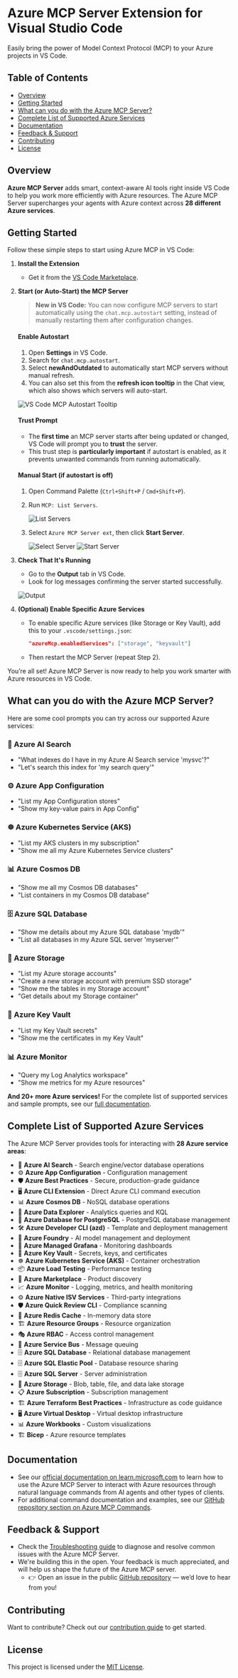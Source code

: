 # Azure MCP Server Extension for Visual Studio Code

Easily bring the power of Model Context Protocol (MCP) to your Azure projects in VS Code.

## Table of Contents
- [Overview](#overview)
- [Getting Started](#getting-started)
- [What can you do with the Azure MCP Server?](#what-can-you-do-with-the-azure-mcp-server)
- [Complete List of Supported Azure Services](#complete-list-of-supported-azure-services)
- [Documentation](#documentation)
- [Feedback & Support](#feedback--support)
- [Contributing](#contributing)
- [License](#license)

## Overview

**Azure MCP Server** adds smart, context-aware AI tools right inside VS Code to help you work more efficiently with Azure resources. The Azure MCP Server supercharges your agents with Azure context across **28 different Azure services**.

## Getting Started

Follow these simple steps to start using Azure MCP in VS Code:

1. **Install the Extension**
   - Get it from the [VS Code Marketplace](https://marketplace.visualstudio.com/items?itemName=ms-azuretools.vscode-azure-mcp-server).

2. **Start (or Auto-Start) the MCP Server**

   > **New in VS Code:** You can now configure MCP servers to start automatically using the `chat.mcp.autostart` setting, instead of manually restarting them after configuration changes.

   #### **Enable Autostart**
   1. Open **Settings** in VS Code.
   2. Search for `chat.mcp.autostart`.
   3. Select **newAndOutdated** to automatically start MCP servers without manual refresh.
   4. You can also set this from the **refresh icon tooltip** in the Chat view, which also shows which servers will auto-start.

   ![VS Code MCP Autostart Tooltip](https://raw.githubusercontent.com/Azure/azure-mcp/main/eng/vscode/resources/Walkthrough/Tooltip.png)

   #### **Trust Prompt**
   - The **first time** an MCP server starts after being updated or changed, VS Code will prompt you to **trust** the server.
   - This trust step is **particularly important** if autostart is enabled, as it prevents unwanted commands from running automatically.

   #### **Manual Start (if autostart is off)**
   1. Open Command Palette (`Ctrl+Shift+P` / `Cmd+Shift+P`).
   2. Run `MCP: List Servers`.

      ![List Servers](https://raw.githubusercontent.com/Azure/azure-mcp/main/eng/vscode/resources/Walkthrough/ListServers.png)

   3. Select `Azure MCP Server ext`, then click **Start Server**.

      ![Select Server](https://raw.githubusercontent.com/Azure/azure-mcp/main/eng/vscode/resources/Walkthrough/SelectServer.png)
      ![Start Server](https://raw.githubusercontent.com/Azure/azure-mcp/main/eng/vscode/resources/Walkthrough/StartServer.png)


3. **Check That It's Running**
   - Go to the **Output** tab in VS Code.
   - Look for log messages confirming the server started successfully.

   ![Output](https://raw.githubusercontent.com/Azure/azure-mcp/main/eng/vscode/resources/Walkthrough/Output.png)

4. **(Optional) Enable Specific Azure Services**
   - To enable specific Azure services (like Storage or Key Vault), add this to your `.vscode/settings.json`:

     ```json
     "azureMcp.enabledServices": ["storage", "keyvault"]
     ```

   - Then restart the MCP Server (repeat Step 2).

You’re all set! Azure MCP Server is now ready to help you work smarter with Azure resources in VS Code.

## What can you do with the Azure MCP Server?

Here are some cool prompts you can try across our supported Azure services:

### 🔎 Azure AI Search
* "What indexes do I have in my Azure AI Search service 'mysvc'?"
* "Let's search this index for 'my search query'"

### ⚙️ Azure App Configuration
* "List my App Configuration stores"
* "Show my key-value pairs in App Config"

### ☸️ Azure Kubernetes Service (AKS)
* "List my AKS clusters in my subscription"
* "Show me all my Azure Kubernetes Service clusters"

### 📊 Azure Cosmos DB
* "Show me all my Cosmos DB databases"
* "List containers in my Cosmos DB database"

### 🗄️ Azure SQL Database
* "Show me details about my Azure SQL database 'mydb'"
* "List all databases in my Azure SQL server 'myserver'"

### 💾 Azure Storage
* "List my Azure storage accounts"
* "Create a new storage account with premium SSD storage"
* "Show me the tables in my Storage account"
* "Get details about my Storage container"

### 🔑 Azure Key Vault
* "List my Key Vault secrets"
* "Show me the certificates in my Key Vault"

### 📊 Azure Monitor
* "Query my Log Analytics workspace"
* "Show me metrics for my Azure resources"

**And 20+ more Azure services!** For the complete list of supported services and sample prompts, see our [full documentation](https://github.com/Azure/azure-mcp/blob/main/README.md#-what-can-you-do-with-the-azure-mcp-server).

## Complete List of Supported Azure Services

The Azure MCP Server provides tools for interacting with **28 Azure service areas**:

- 🔎 **Azure AI Search** - Search engine/vector database operations
- ⚙️ **Azure App Configuration** - Configuration management
- 🛡️ **Azure Best Practices** - Secure, production-grade guidance
- 🖥️ **Azure CLI Extension** - Direct Azure CLI command execution
- 📊 **Azure Cosmos DB** - NoSQL database operations
- 🧮 **Azure Data Explorer** - Analytics queries and KQL
- 🐘 **Azure Database for PostgreSQL** - PostgreSQL database management
- 🛠️ **Azure Developer CLI (azd)** - Template and deployment management
- 🧮 **Azure Foundry** - AI model management and deployment
- 🚀 **Azure Managed Grafana** - Monitoring dashboards
- 🔑 **Azure Key Vault** - Secrets, keys, and certificates
- ☸️ **Azure Kubernetes Service (AKS)** - Container orchestration
- 📦 **Azure Load Testing** - Performance testing
- 🏪 **Azure Marketplace** - Product discovery
- 📈 **Azure Monitor** - Logging, metrics, and health monitoring
- ⚙️ **Azure Native ISV Services** - Third-party integrations
- 🛡️ **Azure Quick Review CLI** - Compliance scanning
- 🔴 **Azure Redis Cache** - In-memory data store
- 🏗️ **Azure Resource Groups** - Resource organization
- 🎭 **Azure RBAC** - Access control management
- 🚌 **Azure Service Bus** - Message queuing
- 🗄️ **Azure SQL Database** - Relational database management
- 🗄️ **Azure SQL Elastic Pool** - Database resource sharing
- 🗄️ **Azure SQL Server** - Server administration
- 💾 **Azure Storage** - Blob, table, file, and data lake storage
- 📋 **Azure Subscription** - Subscription management
- 🏗️ **Azure Terraform Best Practices** - Infrastructure as code guidance
- 🖥️ **Azure Virtual Desktop** - Virtual desktop infrastructure
- 📊 **Azure Workbooks** - Custom visualizations
- 🏗️ **Bicep** - Azure resource templates

## Documentation

- See our [official documentation on learn.microsoft.com](https://learn.microsoft.com/azure/developer/azure-mcp-server/) to learn how to use the Azure MCP Server to interact with Azure resources through natural language commands from AI agents and other types of clients.
- For additional command documentation and examples, see our [GitHub repository section on Azure MCP Commands](https://github.com/Azure/azure-mcp/blob/main/docs/azmcp-commands.md).


## Feedback & Support

- Check the [Troubleshooting guide](https://github.com/Azure/azure-mcp/blob/main/TROUBLESHOOTING.md) to diagnose and resolve common issues with the Azure MCP Server.
- We're building this in the open. Your feedback is much appreciated, and will help us shape the future of the Azure MCP server.
    - 👉 Open an issue in the public [GitHub repository](https://github.com/Azure/azure-mcp/issues) — we’d love to hear from you!

## Contributing

Want to contribute?
Check out our [contribution guide](https://github.com/Azure/azure-mcp/blob/main/eng/vscode/CONTRIBUTING.md) to get started.

## License

This project is licensed under the [MIT License](https://github.com/Azure/azure-mcp/blob/main/LICENSE).
